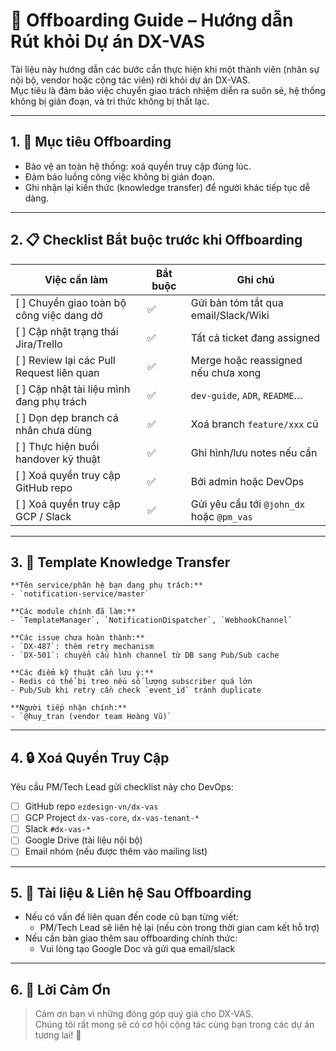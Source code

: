 # 👋 Offboarding Guide – Hướng dẫn Rút khỏi Dự án DX-VAS

Tài liệu này hướng dẫn các bước cần thực hiện khi một thành viên (nhân sự nội bộ, vendor hoặc cộng tác viên) rời khỏi dự án DX-VAS.  
Mục tiêu là đảm bảo việc chuyển giao trách nhiệm diễn ra suôn sẻ, hệ thống không bị gián đoạn, và tri thức không bị thất lạc.

---

## 1. 🎯 Mục tiêu Offboarding

- Bảo vệ an toàn hệ thống: xoá quyền truy cập đúng lúc.
- Đảm bảo luồng công việc không bị gián đoạn.
- Ghi nhận lại kiến thức (knowledge transfer) để người khác tiếp tục dễ dàng.

---

## 2. 📋 Checklist Bắt buộc trước khi Offboarding

| Việc cần làm                             | Bắt buộc | Ghi chú |
|------------------------------------------|----------|---------|
| [ ] Chuyển giao toàn bộ công việc dang dở | ✅       | Gửi bản tóm tắt qua email/Slack/Wiki |
| [ ] Cập nhật trạng thái Jira/Trello       | ✅       | Tất cả ticket đang assigned |
| [ ] Review lại các Pull Request liên quan | ✅       | Merge hoặc reassigned nếu chưa xong |
| [ ] Cập nhật tài liệu mình đang phụ trách | ✅       | `dev-guide`, `ADR`, `README`… |
| [ ] Dọn dẹp branch cá nhân chưa dùng      | ✅       | Xoá branch `feature/xxx` cũ |
| [ ] Thực hiện buổi handover kỹ thuật      | ✅       | Ghi hình/lưu notes nếu cần |
| [ ] Xoá quyền truy cập GitHub repo        | ✅       | Bởi admin hoặc DevOps |
| [ ] Xoá quyền truy cập GCP / Slack        | ✅       | Gửi yêu cầu tới `@john_dx` hoặc `@pm_vas` |

---

## 3. 🧠 Template Knowledge Transfer
```
**Tên service/phân hệ bạn đang phụ trách:**  
- `notification-service/master`

**Các module chính đã làm:**  
- `TemplateManager`, `NotificationDispatcher`, `WebhookChannel`

**Các issue chưa hoàn thành:**  
- `DX-487`: thêm retry mechanism  
- `DX-501`: chuyển cấu hình channel từ DB sang Pub/Sub cache

**Các điểm kỹ thuật cần lưu ý:**  
- Redis có thể bị treo nếu số lượng subscriber quá lớn  
- Pub/Sub khi retry cần check `event_id` tránh duplicate

**Người tiếp nhận chính:**  
- `@huy_tran (vendor team Hoàng Vũ)`
```

---

## 4. 🔒 Xoá Quyền Truy Cập

Yêu cầu PM/Tech Lead gửi checklist này cho DevOps:

- [ ] GitHub repo `ezdesign-vn/dx-vas`
- [ ] GCP Project `dx-vas-core`, `dx-vas-tenant-*`
- [ ] Slack `#dx-vas-*`
- [ ] Google Drive (tài liệu nội bộ)
- [ ] Email nhóm (nếu được thêm vào mailing list)

---

## 5. 🪪 Tài liệu & Liên hệ Sau Offboarding

- Nếu có vấn đề liên quan đến code cũ bạn từng viết:
  - PM/Tech Lead sẽ liên hệ lại (nếu còn trong thời gian cam kết hỗ trợ)
- Nếu cần bàn giao thêm sau offboarding chính thức:
  - Vui lòng tạo Google Doc và gửi qua email/slack

---

## 6. 🙏 Lời Cảm Ơn

> Cảm ơn bạn vì những đóng góp quý giá cho DX-VAS.  
> Chúng tôi rất mong sẽ có cơ hội cộng tác cùng bạn trong các dự án tương lai! 💙
